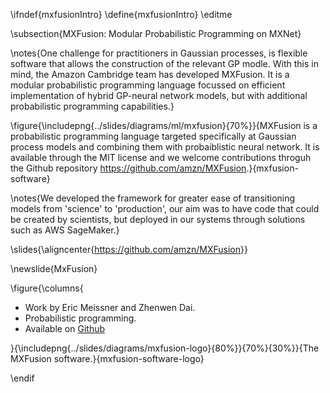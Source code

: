 \ifndef{mxfusionIntro}
\define{mxfusionIntro}
\editme

\subsection{MXFusion: Modular Probabilistic Programming on MXNet}

\notes{One challenge for practitioners in Gaussian processes, is flexible software that allows the construction of the relevant GP modle. With this in mind, the Amazon Cambridge team has developed MXFusion. It is a modular probabilistic programming language focussed on efficient implementation of hybrid GP-neural network models, but with additional probabilistic programming capabilities.} 

\figure{\includepng{../slides/diagrams/ml/mxfusion}{70%}}{MXFusion is a probabilistic programming language targeted specifically at Gaussian process models and combining them with probaiblistic neural network. It is available through the MIT license and we welcome contributions throguh the Github repository <https://github.com/amzn/MXFusion>.}{mxfusion-software}

\notes{We developed the framework for greater ease of transitioning models from 'science' to 'production', our aim was to have code that could be created by scientists, but deployed in our systems through solutions such as AWS SageMaker.}


\slides{\aligncenter{<https://github.com/amzn/MXFusion>}}

\newslide{MxFusion}

\figure{\columns{

* Work by Eric Meissner and Zhenwen Dai.
* Probabilistic programming.
* Available on [Github](https://github.com/amzn/mxfusion)

}{\includepng{../slides/diagrams/mxfusion-logo}{80%}}{70%}{30%}}{The MXFusion software.}{mxfusion-software-logo}

\endif

